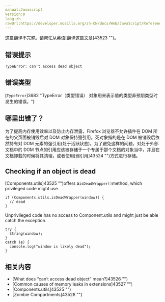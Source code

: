 ```yaml
---
manual:Javascript
version:0
lang:zh
rawUrl:https://developer.mozilla.org/zh-CN/docs/Web/JavaScript/Reference/Errors/Dead_object
---
```




这篇翻译不完整。请帮忙从英语[翻译这篇文章]43523 "")。






## 错误提示<a name="错误提示"></a>

```
TypeError: can't access dead object

```

## 错误类型<a name="错误类型"></a>


[`TypeError`]3682 "TypeError（类型错误） 对象用来表示值的类型非预期类型时发生的错误。")


## 哪里出错了？<a name="哪里出错了？"></a>


为了提高内存使用效率以及防止内存泄露，Firefox 浏览器不允许插件在 DOM 所在的父页面被销毁后对 DOM 对象保持强引用。死对象指的是在 DOM 被销毁后依然持有对 DOM 元素的强引用(处于活跃状态)。为了避免这样的问题，对处于外部文档中的 DOM 节点的引用应该被存储于一个专属于那个文档的对象当中，并且在文档卸载的时候将其清理，或者使用[弱引用]43524 "")方式进行存储。


## Checking if an object is dead<a name="Checking_if_an_object_is_dead"></a>


[Components.utils]43525 "")offers a`isDeadWrapper()`method, which privileged code might use.


```
if (Components.utils.isDeadWrapper(window)) {
  // dead
}
```


Unprivileged code has no access to Component.utils and might just be able catch the exception.


```
try {
  String(window);
}
catch (e) {
  console.log("window is likely dead");
}
```

## 相关内容<a name="相关内容"></a>

* [What does “can’t access dead object” mean?]43526 "")
* [Common causes of memory leaks in extensions]43527 "")
* [Components.utils]43525 "")
* [Zombie Compartments]43528 "")



